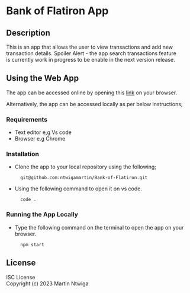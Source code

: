 # Bank of Flatiron App
## Description
This is an app that allows the user to view transactions and add new<br> transaction details. Spoiler Alert - the app search transactions feature<br> is currently work in progress to be enable in the next version release.

## Using the Web App
The app can be accessed online by opening this [link]() on your browser.<br>

Alternatively, the app can be accessed locally as per below instructions;
### Requirements
* Text editor e,g Vs code
* Browser e.g Chrome

### Installation
* Clone the app to your local repository using the following;

        git@github.com:ntwigamartin/Bank-of-Flatiron.git

* Using the following command to open it on vs code.

        code .

### Running the App Locally
* Type the following command on the terminal to open the app on your browser.

        npm start

## License
ISC License <br>
Copyright (c) 2023 Martin Ntwiga
